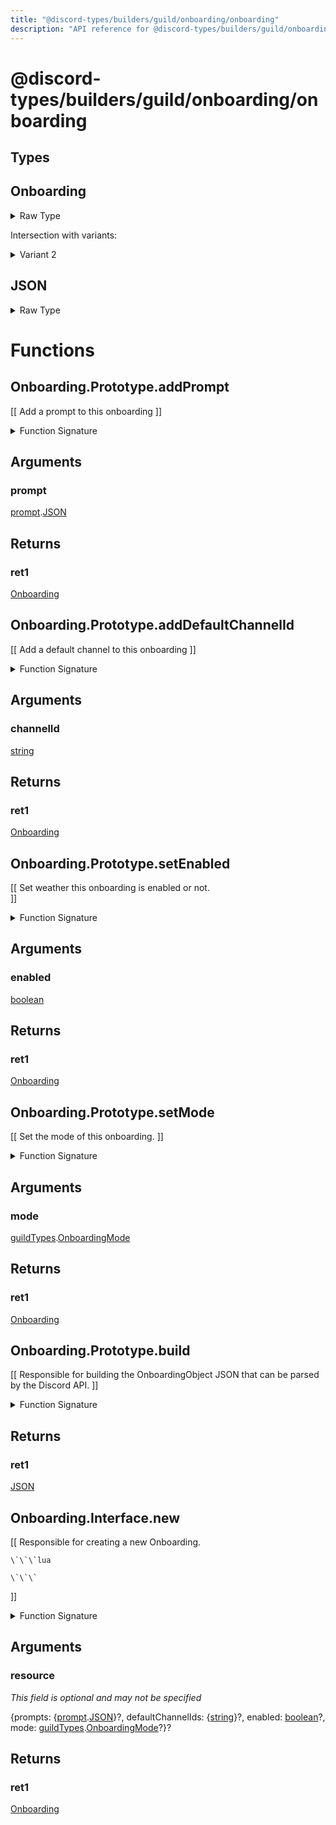 ```yaml
---
title: "@discord-types/builders/guild/onboarding/onboarding"
description: "API reference for @discord-types/builders/guild/onboarding/onboarding"
---
```


<div id="@discord-types/builders/guild/onboarding/onboarding"></div>

# @discord-types/builders/guild/onboarding/onboarding

<div id="Types"></div>

## Types

<div id="Onboarding"></div>

## Onboarding

<details>
<summary>Raw Type</summary>

```luau
type Onboarding = Onboarding.Prototype, & {
	prompts: {prompt.JSON},

	defaultChannelIds: {string},

	enabled: boolean,

	mode: guildTypes.OnboardingMode
}
```

</details>

Intersection with variants:

<details>
<summary>Variant 2</summary>

<TypeTable
	type={{
		"prompts": {
			type: "\{[prompt](#module.prompt).[JSON](#JSON)\}",
			description: "",
			required: true
		},
		"defaultChannelIds": {
			type: "\{[string](#string)\}",
			description: "",
			required: true
		},
		"enabled": {
			type: "[boolean](#boolean)",
			description: "",
			required: true
		},
		"mode": {
			type: "[guildTypes](#module.guildTypes).[OnboardingMode](#OnboardingMode)",
			description: "",
			required: true
		},
	}}
/>
</details>

<div id="JSON"></div>

## JSON

<details>
<summary>Raw Type</summary>

```luau
type JSON = Onboarding.Prototype.build(nil :: any),
```

</details>

<div id="Functions"></div>

# Functions

<div id="Onboarding.Prototype.addPrompt"></div>

## Onboarding.Prototype.addPrompt

\[\[
	Add a prompt to this onboarding
\]\]

<details>
<summary>Function Signature</summary>

```luau
--[[
	Add a prompt to this onboarding
]]
function Onboarding.Prototype.addPrompt(self: Onboarding, prompt: prompt.JSON) -> Onboarding end
```

</details>

<div id="Arguments"></div>

## Arguments

<div id="prompt"></div>

### prompt

[prompt](#module.prompt).[JSON](#JSON)



<div id="Returns"></div>

## Returns

<div id="ret1"></div>

### ret1

[Onboarding](#Onboarding)<div id="Onboarding.Prototype.addDefaultChannelId"></div>

## Onboarding.Prototype.addDefaultChannelId

\[\[
	Add a default channel to this onboarding
\]\]

<details>
<summary>Function Signature</summary>

```luau
--[[
	Add a default channel to this onboarding
]]
function Onboarding.Prototype.addDefaultChannelId(self: Onboarding, channelId: string) -> Onboarding end
```

</details>

<div id="Arguments"></div>

## Arguments

<div id="channelId"></div>

### channelId

[string](#string)

<div id="Returns"></div>

## Returns

<div id="ret1"></div>

### ret1

[Onboarding](#Onboarding)<div id="Onboarding.Prototype.setEnabled"></div>

## Onboarding.Prototype.setEnabled

\[\[
	Set weather this onboarding is enabled or not.	
\]\]

<details>
<summary>Function Signature</summary>

```luau
--[[
	Set weather this onboarding is enabled or not.	
]]
function Onboarding.Prototype.setEnabled(self: Onboarding, enabled: boolean) -> Onboarding end
```

</details>

<div id="Arguments"></div>

## Arguments

<div id="enabled"></div>

### enabled

[boolean](#boolean)

<div id="Returns"></div>

## Returns

<div id="ret1"></div>

### ret1

[Onboarding](#Onboarding)<div id="Onboarding.Prototype.setMode"></div>

## Onboarding.Prototype.setMode

\[\[
	Set the mode of this onboarding.
\]\]

<details>
<summary>Function Signature</summary>

```luau
--[[
	Set the mode of this onboarding.
]]
function Onboarding.Prototype.setMode(self: Onboarding, mode: guildTypes.OnboardingMode) -> Onboarding end
```

</details>

<div id="Arguments"></div>

## Arguments

<div id="mode"></div>

### mode

[guildTypes](#module.guildTypes).[OnboardingMode](#OnboardingMode)



<div id="Returns"></div>

## Returns

<div id="ret1"></div>

### ret1

[Onboarding](#Onboarding)<div id="Onboarding.Prototype.build"></div>

## Onboarding.Prototype.build

\[\[
	Responsible for building the OnboardingObject JSON that can be parsed by the Discord API.
\]\]

<details>
<summary>Function Signature</summary>

```luau
--[[
	Responsible for building the OnboardingObject JSON that can be parsed by the Discord API.
]]
function Onboarding.Prototype.build(self: Onboarding) -> JSON end
```

</details>

<div id="Returns"></div>

## Returns

<div id="ret1"></div>

### ret1

[JSON](#JSON)<div id="Onboarding.Interface.new"></div>

## Onboarding.Interface.new

\[\[
	Responsible for creating a new Onboarding.

	\`\`\`lua
	
	\`\`\`
\]\]

<details>
<summary>Function Signature</summary>

```luau
--[[
	Responsible for creating a new Onboarding.

	\`\`\`lua
	
	\`\`\`
]]
function Onboarding.Interface.new(resource: {
		prompts: {prompt.JSON}?,

		defaultChannelIds: {string}?,

		enabled: boolean?,

		mode: guildTypes.OnboardingMode?
	}?) -> Onboarding end
```

</details>

<div id="Arguments"></div>

## Arguments

<div id="resource"></div>

### resource

*This field is optional and may not be specified*

\{prompts: \{[prompt](#module.prompt).[JSON](#JSON)\}?, defaultChannelIds: \{[string](#string)\}?, enabled: [boolean](#boolean)?, mode: [guildTypes](#module.guildTypes).[OnboardingMode](#OnboardingMode)?\}?

<div id="Returns"></div>

## Returns

<div id="ret1"></div>

### ret1

[Onboarding](#Onboarding)